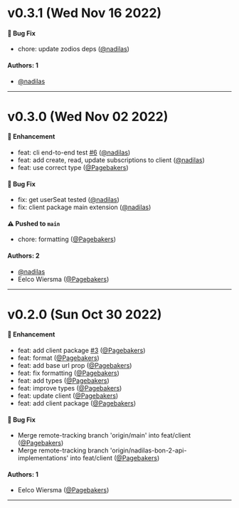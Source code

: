 # v0.3.1 (Wed Nov 16 2022)

#### 🐛 Bug Fix

- chore: update zodios deps ([@nadilas](https://github.com/nadilas))

#### Authors: 1

- [@nadilas](https://github.com/nadilas)

---

# v0.3.0 (Wed Nov 02 2022)

#### 🚀 Enhancement

- feat: cli end-to-end test [#6](https://github.com/dotindustries/bouncer/pull/6) ([@nadilas](https://github.com/nadilas))
- feat: add create, read, update subscriptions to client ([@nadilas](https://github.com/nadilas))
- feat: use correct type ([@Pagebakers](https://github.com/Pagebakers))

#### 🐛 Bug Fix

- fix: get userSeat tested ([@nadilas](https://github.com/nadilas))
- fix: client package main extension ([@nadilas](https://github.com/nadilas))

#### ⚠️ Pushed to `main`

- chore: formatting ([@Pagebakers](https://github.com/Pagebakers))

#### Authors: 2

- [@nadilas](https://github.com/nadilas)
- Eelco Wiersma ([@Pagebakers](https://github.com/Pagebakers))

---

# v0.2.0 (Sun Oct 30 2022)

#### 🚀 Enhancement

- feat: add client package [#3](https://github.com/dotindustries/bouncer/pull/3) ([@Pagebakers](https://github.com/Pagebakers))
- feat: format ([@Pagebakers](https://github.com/Pagebakers))
- feat: add base url prop ([@Pagebakers](https://github.com/Pagebakers))
- feat: fix formatting ([@Pagebakers](https://github.com/Pagebakers))
- feat: add types ([@Pagebakers](https://github.com/Pagebakers))
- feat: improve types ([@Pagebakers](https://github.com/Pagebakers))
- feat: update client ([@Pagebakers](https://github.com/Pagebakers))
- feat: add client package ([@Pagebakers](https://github.com/Pagebakers))

#### 🐛 Bug Fix

- Merge remote-tracking branch 'origin/main' into feat/client ([@Pagebakers](https://github.com/Pagebakers))
- Merge remote-tracking branch 'origin/nadilas-bon-2-api-implementations' into feat/client ([@Pagebakers](https://github.com/Pagebakers))

#### Authors: 1

- Eelco Wiersma ([@Pagebakers](https://github.com/Pagebakers))

---

